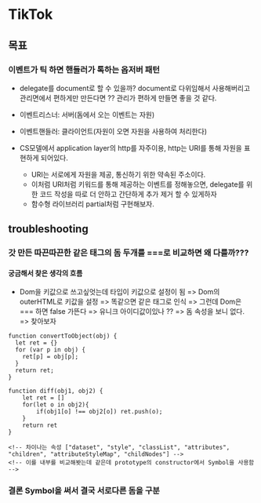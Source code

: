 # TikTok

## 목표

### 이벤트가 틱 하면 핸들러가 톡하는 옵저버 패턴

* delegate를 document로 할 수 있을까? document로 다위임해서 사용해버리고 관리면에서 편하게만 만든다면 ?? 관리가 편하게 만들면 좋을 것 같다.

* 이벤트리스너: 서버(돔에서 오는 이벤트는 자원)

* 이벤트핸들러: 클라이언트(자원이 오면 자원을 사용하여 처리한다)

* CS모델에서 application layer의 http를 자주이용, http는 URI를 통해 자원을 표현하게 되어있다.
  + URI는 서로에게 자원을 제공, 통신하기 위한 약속된 주소이다.
  + 이처럼 URI처럼 키워드를 통해 제공하는 이벤트를 정해놓으면, delegate를 위한 코드 작성을 따로 더 안하고 간단하게 추가 제거 할 수 있게하자
  + 함수형 라이브러리 partial처럼 구현해보자.

## troubleshooting

### 갓 만든 따끈따끈한 같은 태그의 돔 두개를 ===로 비교하면 왜 다를까???

#### 궁금해서 찾은 생각의 흐름

* Dom을 키값으로 쓰고싶엇는데 타입이 키값으로 설정이 됨 => Dom의 outerHTML로 키값을 설정 => 똑같으면 같은 태그로 인식
=> 그런데 Dom은 === 하면 false 가뜬다 => 유니크 아이디값이있나 ?? => 돔 속성을 보니 없다. => 찾아보자

```
function convertToObject(obj) {
  let ret = {}
  for (var p in obj) {
    ret[p] = obj[p];
  }
  return ret;
}

function diff(obj1, obj2) {
	let ret = []
	for(let o in obj2){
		if(obj1[o] !== obj2[o]) ret.push(o);
    }
	return ret
}

<!-- 차이나는 속성 ["dataset", "style", "classList", "attributes", "children", "attributeStyleMap", "childNodes"] -->
<!-- 이를 내부를 비교해봣는데 같은데 prototype의 constructor에서 Symbol을 사용함  -->
```
### 결론 **Symbol을 써서 결국 서로다른 돔을 구분**
